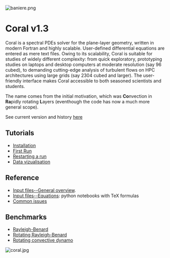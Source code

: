 ![baniere.png](http://www.normalesup.org/~benmiquel/misc/baniere.png)

# Coral v1.3


Coral is a spectral PDEs solver for the plane-layer geometry, written in modern Fortran and highly scalable. User-defined differential equations are entered as mere text files. Owing to its scalability, Coral is suitable for studies of widely different complexity: from quick exploratory, prototyping studies on laptops and desktop computers at moderate resolution (say 96 cubed), to demanding cutting-edge analysis of turbulent flows on HPC architectures using large grids (say 2304 cubed and larger). The user-friendly interface makes Coral accessible to both seasoned scientists and students.

The name comes from the initial motivation, which was **Co**nvection in **Ra**pidly rotating **L**ayers (eventhough the code has now a much more general scope).

See current version and history [here](https://github.com/BenMql/coral/wiki/versions)


## Tutorials
+ [Installation](https://github.com/BenMql/coral/wiki/1_Installation)
+ [First Run](https://github.com/BenMql/coral/wiki/2_First_run)
+ [Restarting a run](https://github.com/BenMql/coral/wiki/3_Restarting_a_run)
+ [Data vizualisation](https://github.com/BenMql/coral/wiki/4_Data_visualisation)

## Reference
+ [Input files--General overview](https://github.com/BenMql/coral/wiki/5_Input_files). 
+ [Input files--Equations](https://github.com/BenMql/coral/tree/master/doc): python notebooks with TeX formulas
+ [Common issues](https://github.com/BenMql/coral/wiki/6_Common_issues)

## Benchmarks
+ [Rayleigh-Benard](https://github.com/BenMql/coral/wiki/benchmark01_rayleigh_benard)
+ [Rotating Rayleigh-Benard](https://github.com/BenMql/coral/wiki/benchmark02_RRBC_julien_JFM96)
+ [Rotating convective dynamo](https://github.com/BenMql/coral/wiki/benchmark03_rotating_convective_MHD)

![coral.jpg](http://www.normalesup.org/~benmiquel/misc/coral.jpg)
